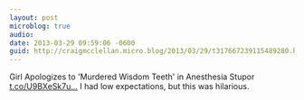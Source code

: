 ```yaml
---
layout: post
microblog: true
audio: 
date: 2013-03-29 09:59:06 -0600
guid: http://craigmcclellan.micro.blog/2013/03/29/t317667239115489280.html
---
```

Girl Apologizes to 'Murdered Wisdom Teeth' in Anesthesia Stupor [t.co/U9BXeSk7u...](http://t.co/U9BXeSk7u6) I had low expectations, but this was hilarious.
